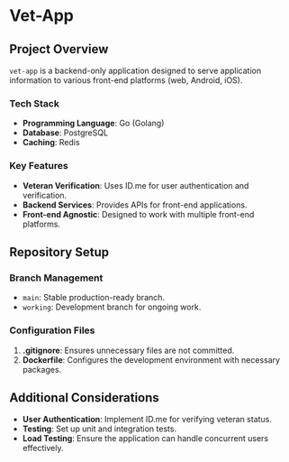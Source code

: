 # Vet-App

## Project Overview
`vet-app` is a backend-only application designed to serve application information to various front-end platforms (web, Android, iOS).

### Tech Stack
- **Programming Language**: Go (Golang)
- **Database**: PostgreSQL
- **Caching**: Redis

### Key Features
- **Veteran Verification**: Uses ID.me for user authentication and verification.
- **Backend Services**: Provides APIs for front-end applications.
- **Front-end Agnostic**: Designed to work with multiple front-end platforms.

## Repository Setup
### Branch Management
- `main`: Stable production-ready branch.
- `working`: Development branch for ongoing work.

### Configuration Files
1. **.gitignore**: Ensures unnecessary files are not committed.
2. **Dockerfile**: Configures the development environment with necessary packages.



## Additional Considerations
- **User Authentication**: Implement ID.me for verifying veteran status.
- **Testing**: Set up unit and integration tests.
- **Load Testing**: Ensure the application can handle concurrent users effectively.

